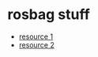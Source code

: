# rosbag stuff
- [resource 1](https://github.com/ros2/rosbag2/tree/master/rosbag2_py/test)
- [resource 2](https://mcap.dev/guides/python/ros2)
